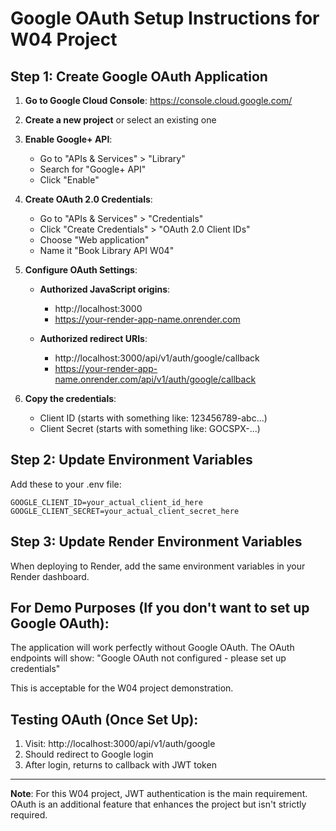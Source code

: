 # Google OAuth Setup Instructions for W04 Project

## Step 1: Create Google OAuth Application

1. **Go to Google Cloud Console**: https://console.cloud.google.com/
2. **Create a new project** or select an existing one
3. **Enable Google+ API**:
   - Go to "APIs & Services" > "Library"
   - Search for "Google+ API" 
   - Click "Enable"

4. **Create OAuth 2.0 Credentials**:
   - Go to "APIs & Services" > "Credentials"
   - Click "Create Credentials" > "OAuth 2.0 Client IDs"
   - Choose "Web application"
   - Name it "Book Library API W04"
   
5. **Configure OAuth Settings**:
   - **Authorized JavaScript origins**: 
     - http://localhost:3000
     - https://your-render-app-name.onrender.com
   
   - **Authorized redirect URIs**:
     - http://localhost:3000/api/v1/auth/google/callback
     - https://your-render-app-name.onrender.com/api/v1/auth/google/callback

6. **Copy the credentials**:
   - Client ID (starts with something like: 123456789-abc...)
   - Client Secret (starts with something like: GOCSPX-...)

## Step 2: Update Environment Variables

Add these to your .env file:
```
GOOGLE_CLIENT_ID=your_actual_client_id_here
GOOGLE_CLIENT_SECRET=your_actual_client_secret_here
```

## Step 3: Update Render Environment Variables

When deploying to Render, add the same environment variables in your Render dashboard.

## For Demo Purposes (If you don't want to set up Google OAuth):

The application will work perfectly without Google OAuth. The OAuth endpoints will show:
"Google OAuth not configured - please set up credentials" 

This is acceptable for the W04 project demonstration.

## Testing OAuth (Once Set Up):

1. Visit: http://localhost:3000/api/v1/auth/google
2. Should redirect to Google login
3. After login, returns to callback with JWT token

---
**Note**: For this W04 project, JWT authentication is the main requirement. 
OAuth is an additional feature that enhances the project but isn't strictly required.